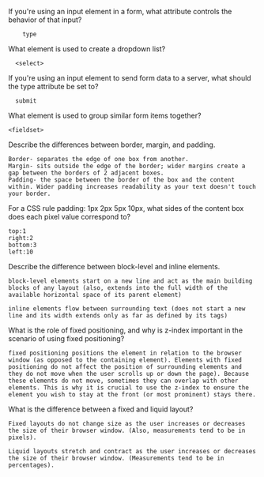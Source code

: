   If you're using an input element in a form, what attribute controls the behavior of that input?


        type

  What element is used to create a dropdown list?


      <select>

If you're using an input element to send form data to a server, what should the type attribute be set to?


      submit

What element is used to group similar form items together?


    <fieldset>

Describe the differences between border, margin, and padding.


    Border- separates the edge of one box from another.
    Margin- sits outside the edge of the border; wider margins create a gap between the borders of 2 adjacent boxes.
    Padding- the space between the border of the box and the content within. Wider padding increases readability as your text doesn't touch your border.

For a CSS rule padding: 1px 2px 5px 10px, what sides of the content box does each pixel value correspond to?


    top:1
    right:2
    bottom:3
    left:10

Describe the difference between block-level and inline elements.


    block-level elements start on a new line and act as the main building blocks of any layout (also, extends into the full width of the available horizontal space of its parent element)

    inline elements flow between surrounding text (does not start a new line and its width extends only as far as defined by its tags)

What is the role of fixed positioning, and why is z-index important in the scenario of using fixed positioning?


    fixed positioning positions the element in relation to the browser window (as opposed to the containing element). Elements with fixed positioning do not affect the position of surrounding elements and they do not move when the user scrolls up or down the page). Because these elements do not move, sometimes they can overlap with other elements. This is why it is crucial to use the z-index to ensure the element you wish to stay at the front (or most prominent) stays there.

What is the difference between a fixed and liquid layout?

    Fixed layouts do not change size as the user increases or decreases the size of their browser window. (Also, measurements tend to be in pixels).

    Liquid layouts stretch and contract as the user increases or decreases the size of their browser window. (Measurements tend to be in percentages).
